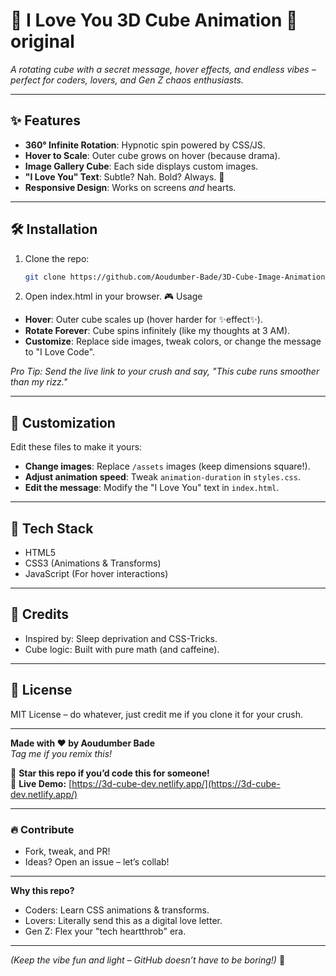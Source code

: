 # 💖 I Love You 3D Cube Animation 🚀  original 
*A rotating cube with a secret message, hover effects, and endless vibes – perfect for coders, lovers, and Gen Z chaos enthusiasts.*  

---

## ✨ Features  
- **360° Infinite Rotation**: Hypnotic spin powered by CSS/JS.  
- **Hover to Scale**: Outer cube grows on hover (because drama).  
- **Image Gallery Cube**: Each side displays custom images.  
- **"I Love You" Text**: Subtle? Nah. Bold? Always. 💌  
- **Responsive Design**: Works on screens *and* hearts.  

---

## 🛠️ Installation  
1. Clone the repo:  
   ```bash  
   git clone https://github.com/Aoudumber-Bade/3D-Cube-Image-Animation.git

2. Open index.html in your browser.
🎮 Usage  
- **Hover**: Outer cube scales up (hover harder for ✨effect✨).  
- **Rotate Forever**: Cube spins infinitely (like my thoughts at 3 AM).  
- **Customize**: Replace side images, tweak colors, or change the message to "I Love Code".  

*Pro Tip: Send the live link to your crush and say, "This cube runs smoother than my rizz."*  

---

## 🔧 Customization  
Edit these files to make it yours:  
- **Change images**: Replace `/assets` images (keep dimensions square!).  
- **Adjust animation speed**: Tweak `animation-duration` in `styles.css`.  
- **Edit the message**: Modify the "I Love You" text in `index.html`.  

---

## 🌈 Tech Stack  
- HTML5  
- CSS3 (Animations & Transforms)  
- JavaScript (For hover interactions)  

---

## 🤝 Credits  
- Inspired by: Sleep deprivation and CSS-Tricks.  
- Cube logic: Built with pure math (and caffeine).  

---

## 📄 License  
MIT License – do whatever, just credit me if you clone it for your crush.  

---

**Made with ❤️ by Aoudumber Bade**  
*Tag me if you remix this!*  

🚀 **Star this repo if you’d code this for someone!**  
🔗 **Live Demo:** [https://3d-cube-dev.netlify.app/](https://3d-cube-dev.netlify.app/)  

---

### 🔥 Contribute  
- Fork, tweak, and PR!  
- Ideas? Open an issue – let’s collab!  

--- 

**Why this repo?**  
- Coders: Learn CSS animations & transforms.  
- Lovers: Literally send this as a digital love letter.  
- Gen Z: Flex your "tech heartthrob" era.  

---

*(Keep the vibe fun and light – GitHub doesn’t have to be boring!)* 🦄


